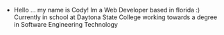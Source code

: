 - Hello ...
my name is Cody!
Im a Web Developer based in florida :)
Currently in school at Daytona State College working towards a degree in Software Engineering Technology

































<!---
im cold...
I am sad:(
now im warm:) bb
Frigg I gotta sowwy
I really want my set up back man 
<!---
CodyGant/CodyGant is a ✨ special ✨ repository because its `README.md` (this file) appears on your GitHub profile.
You can click the Preview link to take a look at your changes.
--->
<!---Gimme a commit for today. Thank uyayayaya
Thxz 
this lap top has nothing on it!--->
